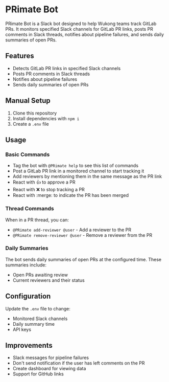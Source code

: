 # PRimate Bot

PRimate Bot is a Slack bot designed to help Wukong teams track GitLab PRs. It monitors specified Slack channels for GitLab PR links, posts PR comments in Slack threads, notifies about pipeline failures, and sends daily summaries of open PRs.

## Features

- Detects GitLab PR links in specified Slack channels
- Posts PR comments in Slack threads
- Notifies about pipeline failures
- Sends daily summaries of open PRs

## Manual Setup

1. Clone this repository
2. Install dependencies with `npm i`
3. Create a `.env` file

## Usage

### Basic Commands
- Tag the bot with `@PRimate help` to see this list of commands
- Post a GitLab PR link in a monitored channel to start tracking it
- Add reviewers by mentioning them in the same message as the PR link
- React with 👍 to approve a PR
- React with :x: to stop tracking a PR
- React with :merge: to indicate the PR has been merged

### Thread Commands
When in a PR thread, you can:
- `@PRimate add-reviewer @user` - Add a reviewer to the PR
- `@PRimate remove-reviewer @user` - Remove a reviewer from the PR

### Daily Summaries
The bot sends daily summaries of open PRs at the configured time. These summaries include:
- Open PRs awaiting review
- Current reviewers and their status

## Configuration

Update the `.env` file to change:
- Monitored Slack channels
- Daily summary time
- API keys

## Improvements
- Slack messages for pipeline failures
- Don't send notification if the user has left comments on the PR
- Create dashboard for viewing data
- Support for GitHub links
